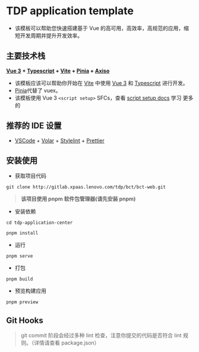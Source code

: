 # TDP application template

-   该模板可以帮助您快速搭建基于 Vue 的高可用，高效率，高规范的应用，缩短开发周期并提升开发效率。

## 主要技术栈

**[Vue 3](https://v3.cn.vuejs.org/) + [Typescript](https://www.tslang.cn/) + [Vite](https://vitejs.cn/) + [Pinia](https://pinia.vuejs.org/) + [Axiso](http://www.axios-js.com/)**

-   该模板应该可以帮助你开始在 [Vite](https://vitejs.cn/) 中使用 [Vue 3](https://v3.cn.vuejs.org/) 和 [Typescript](https://www.tslang.cn/) 进行开发。
-   [Pinia](https://pinia.vuejs.org/)代替了 vuex。
-   该模板使用 Vue 3 `<script setup>` SFCs，查看 [script setup docs](https://v3.vuejs.org/api/sfc-script-setup.html#sfc-script-setup) 学习 更多的

## 推荐的 IDE 设置

-   [VSCode](https://code.visualstudio.com/) + [Volar](https://marketplace.visualstudio.com/items?itemName=johnsoncodehk.volar) + [Stylelint](https://stylelint.docschina.org/) + [Prettier](https://prettier.io/)

## 安装使用

-   获取项目代码

```
git clone http://gitlab.xpaas.lenovo.com/tdp/bct/bct-web.git

```

> **该项目使用 pnpm 软件包管理器(请先安装 pnpm)**

-   安装依赖

```
cd tdp-application-center

pnpm install

```

-   运行

```
pnpm serve

```

-   打包

```
pnpm build

```

-   预览构建应用

```
pnpm preview

```

## Git Hooks

> git commit 阶段会经过多种 lint 检查，注意你提交的代码是否符合 lint 规则。（详情请查看 package.json）
